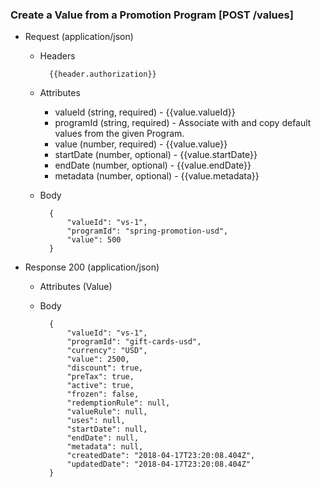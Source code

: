 ### Create a Value from a Promotion Program [POST /values]

+ Request (application/json)
    + Headers
    
            {{header.authorization}}

    + Attributes
        + valueId (string, required) - {{value.valueId}}
        + programId (string, required) - Associate with and copy default values from the given Program.
        + value (number, required) - {{value.value}}
        + startDate (number, optional) - {{value.startDate}}
        + endDate (number, optional) - {{value.endDate}}
        + metadata (number, optional) - {{value.metadata}}
        
    + Body
    
            {
                "valueId": "vs-1",
                "programId": "spring-promotion-usd",
                "value": 500
            }
    
+ Response 200 (application/json)
    + Attributes (Value)

    + Body
    
            {
                "valueId": "vs-1",
                "programId": "gift-cards-usd",
                "currency": "USD",
                "value": 2500, 
                "discount": true,
                "preTax": true,
                "active": true,
                "frozen": false,
                "redemptionRule": null,
                "valueRule": null,
                "uses": null,
                "startDate": null,
                "endDate": null,
                "metadata": null,
                "createdDate": "2018-04-17T23:20:08.404Z",
                "updatedDate": "2018-04-17T23:20:08.404Z"
            }
